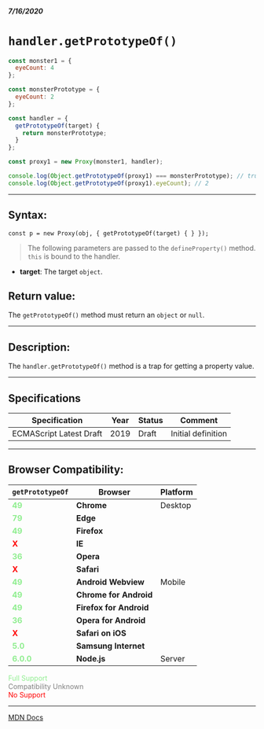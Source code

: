 ##### 7/16/2020
# `handler.getPrototypeOf()`

```js
const monster1 = {
  eyeCount: 4
};

const monsterPrototype = {
  eyeCount: 2
};

const handler = {
  getPrototypeOf(target) {
    return monsterPrototype;
  }
};

const proxy1 = new Proxy(monster1, handler);

console.log(Object.getPrototypeOf(proxy1) === monsterPrototype); // true
console.log(Object.getPrototypeOf(proxy1).eyeCount); // 2
```

---

## Syntax:
`const p = new Proxy(obj, {
  getPrototypeOf(target) { }
});`

  > The following parameters are passed to the `defineProperty()` method.  `this` is bound to the handler.

* **target**: The target `object`.

## Return value:
The `getPrototypeOf()` method must return an `object` or `null`.

---

## Description:
The `handler.getPrototypeOf()` method is a trap for getting a property value.

---

## Specifications
| Specification | Year | Status | Comment |
|---|---|---|---|
| ECMAScript Latest Draft | 2019 | Draft | Initial definition |

---

## Browser Compatibility:
| `getPrototypeOf` | Browser | Platform |
|---|---|---|
| <span style="color: lightgreen">**49**</span> | **Chrome** | Desktop | 
| <span style="color: lightgreen">**79**</span> | **Edge** || 
| <span style="color: lightgreen">**49**</span> | **Firefox** || 
| <span style="color: red">**X**</span> | **IE** || 
| <span style="color: lightgreen">**36**</span> | **Opera** || 
| <span style="color: red">**X**</span> | **Safari** || 
| <span style="color: lightgreen">**49**</span> | **Android Webview** | Mobile | 
| <span style="color: lightgreen">**49**</span> | **Chrome for Android** || 
| <span style="color: lightgreen">**49**</span> | **Firefox for Android** || 
| <span style="color: lightgreen">**36**</span> | **Opera for Android** || 
| <span style="color: red">**X**</span> | **Safari on iOS** || 
| <span style="color: lightgreen">**5.0**</span> | **Samsung Internet** || 
| <span style="color: lightgreen">**6.0.0**</span> | **Node.js** | Server | 

<span style="color: lightgreen">Full Support</span>  
<span style="color: grey">Compatibility Unknown</span>  
<span style="color: red">No Support</span>

---

[MDN Docs](https://developer.mozilla.org/en-US/docs/Web/JavaScript/Reference/Global_Objects/Proxy/Proxy/getPrototypeOf)